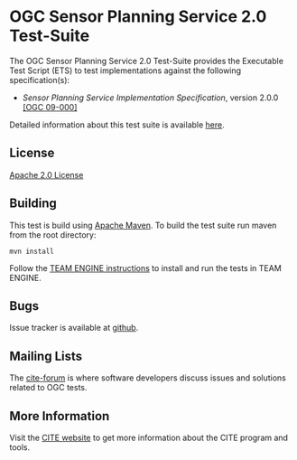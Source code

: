 # OGC Sensor Planning Service 2.0 Test-Suite

The OGC Sensor Planning Service 2.0 Test-Suite provides the Executable Test Script (ETS) to test implementations against the following specification(s):

  * _Sensor Planning Service Implementation Specification_, version 2.0.0 [[OGC 09-000]](http://portal.opengeospatial.org/files/?artifact_id=38478)

Detailed information about this test suite is available [here](http://opengeospatial.github.io/ets-sps20).

## License

[Apache 2.0 License](LICENSE.md)

## Building

This test is build using [Apache Maven](http://maven.apache.org/). To 
build the test suite run maven from the root directory:

```
mvn install
```
     
Follow the [TEAM ENGINE instructions](http://opengeospatial.github.io/teamengine/installation.html) to install and run the tests in TEAM ENGINE.

## Bugs

Issue tracker is available at [github](https://github.com/opengeospatial/ets-sps20/issues).

## Mailing Lists

The [cite-forum](http://cite.opengeospatial.org/forum) is where software developers discuss issues and solutions related to OGC tests. 

## More Information

Visit the [CITE website](http://cite.opengeospatial.org/) to get more information about the CITE program and tools.


